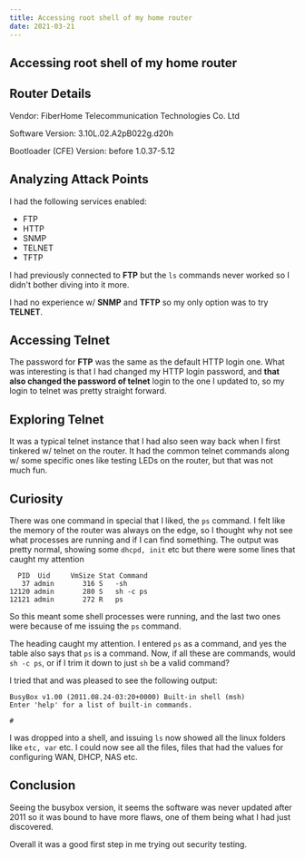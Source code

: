 ```yaml
---
title: Accessing root shell of my home router
date: 2021-03-21
---
```

## Accessing root shell of my home router

## Router Details

Vendor: FiberHome Telecommunication Technologies Co. Ltd

Software Version: 3.10L.02.A2pB022g.d20h

Bootloader (CFE) Version: before 1.0.37-5.12

## Analyzing Attack Points

I had the following services enabled:

- FTP
- HTTP
- SNMP
- TELNET
- TFTP

I had previously connected to **FTP** but the `ls` commands never worked so I didn't bother diving into it more.

I had no experience w/ **SNMP** and **TFTP** so my only option was to try **TELNET**.

## Accessing Telnet

The password for **FTP** was the same as the default HTTP login one. What was interesting is that I had changed my HTTP login password, and **that also changed the password of telnet** login to the one I updated to, so my login to telnet was pretty straight forward.

## Exploring Telnet

It was a typical telnet instance that I had also seen way back when I first tinkered w/ telnet on the router. It had the common telnet commands along w/ some specific ones like testing LEDs on the router, but that was not much fun.

## Curiosity

There was one command in special that I liked, the `ps` command. I felt like the memory of the router was always on the edge, so I thought why not see what processes are running and if I can find something. The output was pretty normal, showing some `dhcpd, init` etc but there were some lines that caught my attention

```
  PID  Uid     VmSize Stat Command
   37 admin       316 S   -sh
12120 admin       280 S   sh -c ps
12121 admin       272 R   ps
```

So this meant some shell processes were running, and the last two ones were because of me issuing the `ps` command.

The heading caught my attention. I entered `ps` as a command, and yes the table also says that `ps` is a command. Now, if all these are commands, would `sh -c ps`, or if I trim it down to just `sh` be a valid command?

I tried that and was pleased to see the following output:

```
BusyBox v1.00 (2011.08.24-03:20+0000) Built-in shell (msh)
Enter 'help' for a list of built-in commands.

#
```

I was dropped into a shell, and issuing `ls` now showed all the linux folders like `etc, var` etc. I could now see all the files, files that had the values for configuring WAN, DHCP, NAS etc.

## Conclusion

Seeing the busybox version, it seems the software was never updated after 2011 so it was bound to have more flaws, one of them being what I had just discovered.

Overall it was a good first step in me trying out security testing.